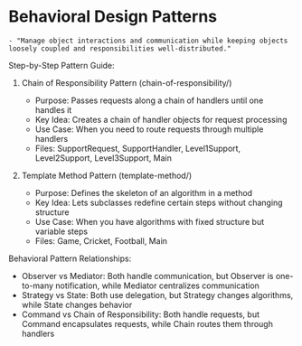 # Behavioral Design Patterns

    - "Manage object interactions and communication while keeping objects loosely coupled and responsibilities well-distributed."

Step-by-Step Pattern Guide:

1. Chain of Responsibility Pattern (chain-of-responsibility/)
   - Purpose: Passes requests along a chain of handlers until one handles it
   - Key Idea: Creates a chain of handler objects for request processing
   - Use Case: When you need to route requests through multiple handlers
   - Files: SupportRequest, SupportHandler, Level1Support, Level2Support, Level3Support, Main

2. Template Method Pattern (template-method/)
    - Purpose: Defines the skeleton of an algorithm in a method
    - Key Idea: Lets subclasses redefine certain steps without changing structure
    - Use Case: When you have algorithms with fixed structure but variable steps
    - Files: Game, Cricket, Football, Main



Behavioral Pattern Relationships:
- Observer vs Mediator: Both handle communication, but Observer is one-to-many notification, while Mediator centralizes communication
- Strategy vs State: Both use delegation, but Strategy changes algorithms, while State changes behavior
- Command vs Chain of Responsibility: Both handle requests, but Command encapsulates requests, while Chain routes them through handlers
